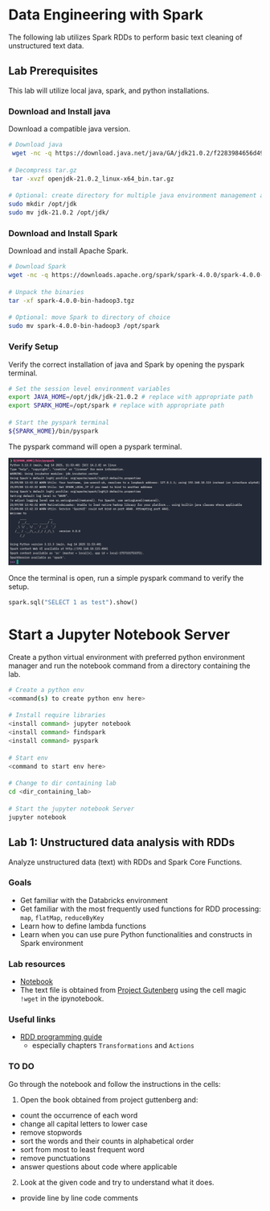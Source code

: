 # Data Engineering with Spark

The following lab utilizes Spark RDDs to perform basic text cleaning of unstructured text data.

## Lab Prerequisites

This lab will utilize local java, spark, and python installations.

### Download and Install java

Download a compatible java version.

```bash
# Download java
 wget -nc -q https://download.java.net/java/GA/jdk21.0.2/f2283984656d49d69e91c558476027ac/13/GPL/openjdk-21.0.2_linux-x64_bin.tar.gz

# Decompress tar.gz
 tar -xvzf openjdk-21.0.2_linux-x64_bin.tar.gz

# Optional: create directory for multiple java environment management and mv the extracted directory
sudo mkdir /opt/jdk
sudo mv jdk-21.0.2 /opt/jdk/
```

### Download and Install Spark

Download and install Apache Spark.

```bash
# Download Spark
wget -nc -q https://downloads.apache.org/spark/spark-4.0.0/spark-4.0.0-bin-hadoop3.tgz

# Unpack the binaries
tar -xf spark-4.0.0-bin-hadoop3.tgz

# Optional: move Spark to directory of choice
sudo mv spark-4.0.0-bin-hadoop3 /opt/spark
```

### Verify Setup

Verify the correct installation of java and Spark by opening the pyspark terminal.

```bash
# Set the session level environment variables
export JAVA_HOME=/opt/jdk/jdk-21.0.2 # replace with appropriate path
export SPARK_HOME=/opt/spark # replace with appropriate path

# Start the pyspark terminal
${SPARK_HOME}/bin/pyspark
```

The pyspark command will open a pyspark terminal.

![PYSPARK TERMINAL](./image/example_pyspark_terminal.png)

Once the terminal is open, run a simple pyspark command to verify the setup.

```python
spark.sql("SELECT 1 as test").show()
```

# Start a Jupyter Notebook Server

Create a python virtual environment with preferred python environment manager and run the notebook command from a directory containing the lab.

```bash
# Create a python env
<command(s) to create python env here>

# Install require libraries
<install command> jupyter notebook
<install command> findspark
<install command> pyspark

# Start env
<command to start env here>

# Change to dir containing lab
cd <dir_containing_lab>

# Start the jupyter notebook Server
jupyter notebook
```

## Lab 1: Unstructured data analysis with RDDs

Analyze unstructured data (text) with RDDs and Spark Core Functions.

### Goals

- Get familiar with the Databricks environment
- Get familiar with the most frequently used functions for RDD processing: `map`, `flatMap`, `reduceByKey`
- Learn how to define lambda functions
- Learn when you can use pure Python functionalities and constructs in Spark environment

### Lab resources

- [Notebook](./lab_pyspark_local_stand_alone/word_count.ipynb)
- The text file is obtained from [Project Gutenberg](https://www.gutenberg.org/ebooks/103.txt.utf-8) using the cell magic `!wget` in the ipynotebook.

### Useful links

- [RDD programming guide](https://spark.apache.org/docs/latest/rdd-programming-guide.html)
    - especially chapters `Transformations` and `Actions`

### TO DO

Go through the notebook and follow the instructions in the cells:

1. Open the book obtained from project guttenberg and:

- count the occurrence of each word
- change all capital letters to lower case
- remove stopwords
- sort the words and their counts in alphabetical order
- sort from most to least frequent word
- remove punctuations
- answer questions about code where applicable

2. Look at the given code and try to understand what it does.

- provide line by line code comments
